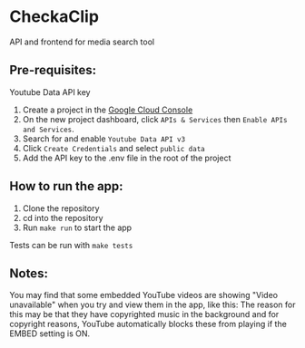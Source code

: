 # CheckaClip

API and frontend for media search tool

## Pre-requisites:
Youtube Data API key
1. Create a project in the [Google Cloud Console](https://console.cloud.google.com/)
2. On the new project dashboard, click `APIs & Services` then `Enable APIs and Services`.
3. Search for and enable `Youtube Data API v3`
4. Click `Create Credentials` and select `public data`
5. Add the API key to the .env file in the root of the project

## How to run the app:
1. Clone the repository
2. cd into the repository
3. Run `make run` to start the app

Tests can be run with `make tests`

## Notes: 
You may find that some embedded YouTube videos are showing "Video unavailable" when you try and view them in the app, like this: 
The reason for this may be that they have copyrighted music in the background and for copyright reasons, 
YouTube automatically blocks these from playing if the EMBED setting is ON.